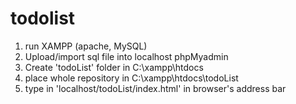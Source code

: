 # todolist
1. run XAMPP (apache, MySQL)
2. Upload/import sql file into localhost phpMyadmin
3. Create 'todoList' folder in C:\xampp\htdocs
4. place whole repository in C:\xampp\htdocs\todoList
5. type in 'localhost/todoList/index.html' in browser's address bar
